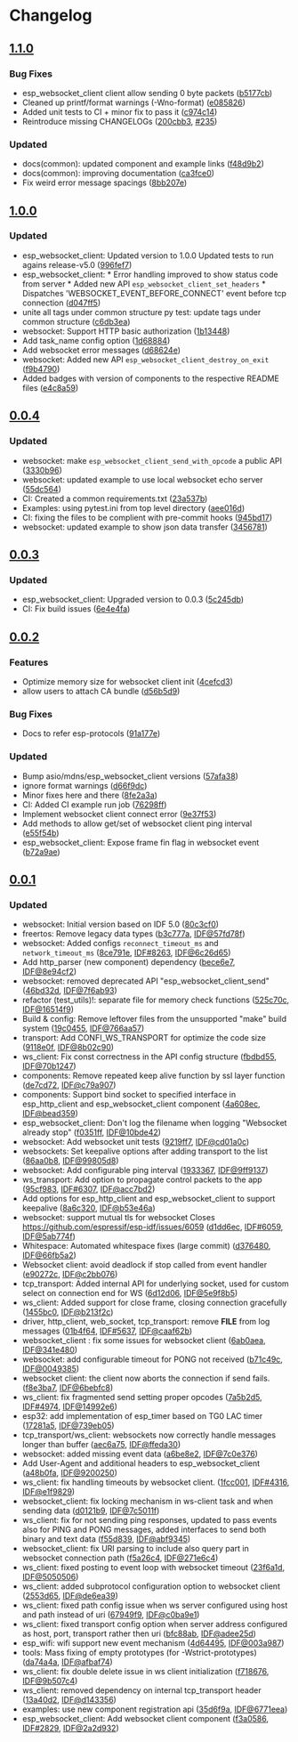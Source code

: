# Changelog

## [1.1.0](https://github.com/espressif/esp-protocols/commits/websocket-v1.1.0)

### Bug Fixes

- esp_websocket_client client allow sending 0 byte packets ([b5177cb](https://github.com/espressif/esp-protocols/commit/b5177cb))
- Cleaned up printf/format warnings (-Wno-format) ([e085826](https://github.com/espressif/esp-protocols/commit/e085826))
- Added unit tests to CI + minor fix to pass it ([c974c14](https://github.com/espressif/esp-protocols/commit/c974c14))
- Reintroduce missing CHANGELOGs ([200cbb3](https://github.com/espressif/esp-protocols/commit/200cbb3), [#235](https://github.com/espressif/esp-protocols/issues/235))

### Updated

- docs(common): updated component and example links ([f48d9b2](https://github.com/espressif/esp-protocols/commit/f48d9b2))
- docs(common): improving documentation ([ca3fce0](https://github.com/espressif/esp-protocols/commit/ca3fce0))
- Fix weird error message spacings ([8bb207e](https://github.com/espressif/esp-protocols/commit/8bb207e))

## [1.0.0](https://github.com/espressif/esp-protocols/commits/996fef7)

### Updated

- esp_websocket_client: Updated version to 1.0.0 Updated tests to run agains release-v5.0 ([996fef7](https://github.com/espressif/esp-protocols/commit/996fef7))
- esp_websocket_client: * Error handling improved to show status code from server * Added new API `esp_websocket_client_set_headers` * Dispatches 'WEBSOCKET_EVENT_BEFORE_CONNECT' event before tcp connection ([d047ff5](https://github.com/espressif/esp-protocols/commit/d047ff5))
- unite all tags under common structure py test: update tags under common structure ([c6db3ea](https://github.com/espressif/esp-protocols/commit/c6db3ea))
- websocket: Support HTTP basic authorization ([1b13448](https://github.com/espressif/esp-protocols/commit/1b13448))
- Add task_name config option ([1d68884](https://github.com/espressif/esp-protocols/commit/1d68884))
- Add websocket error messages ([d68624e](https://github.com/espressif/esp-protocols/commit/d68624e))
- websocket: Added new API `esp_websocket_client_destroy_on_exit` ([f9b4790](https://github.com/espressif/esp-protocols/commit/f9b4790))
- Added badges with version of components to the respective README files ([e4c8a59](https://github.com/espressif/esp-protocols/commit/e4c8a59))


## [0.0.4](https://github.com/espressif/esp-protocols/commits/3330b96)

### Updated

- websocket: make `esp_websocket_client_send_with_opcode` a public API ([3330b96](https://github.com/espressif/esp-protocols/commit/3330b96))
- websocket: updated example to use local websocket echo server ([55dc564](https://github.com/espressif/esp-protocols/commit/55dc564))
- CI: Created a common requirements.txt ([23a537b](https://github.com/espressif/esp-protocols/commit/23a537b))
- Examples: using pytest.ini from top level directory ([aee016d](https://github.com/espressif/esp-protocols/commit/aee016d))
- CI: fixing the files to be complient with pre-commit hooks ([945bd17](https://github.com/espressif/esp-protocols/commit/945bd17))
- websocket: updated example to show json data transfer ([3456781](https://github.com/espressif/esp-protocols/commit/3456781))


## [0.0.3](https://github.com/espressif/esp-protocols/commits/5c245db)

### Updated

- esp_websocket_client: Upgraded version to 0.0.3 ([5c245db](https://github.com/espressif/esp-protocols/commit/5c245db))
- CI: Fix build issues ([6e4e4fa](https://github.com/espressif/esp-protocols/commit/6e4e4fa))


## [0.0.2](https://github.com/espressif/esp-protocols/commits/57afa38)

### Features

- Optimize memory size for websocket client init ([4cefcd3](https://github.com/espressif/esp-protocols/commit/4cefcd3))
- allow users to attach CA bundle ([d56b5d9](https://github.com/espressif/esp-protocols/commit/d56b5d9))

### Bug Fixes

- Docs to refer esp-protocols ([91a177e](https://github.com/espressif/esp-protocols/commit/91a177e))

### Updated

- Bump asio/mdns/esp_websocket_client versions ([57afa38](https://github.com/espressif/esp-protocols/commit/57afa38))
- ignore format warnings ([d66f9dc](https://github.com/espressif/esp-protocols/commit/d66f9dc))
- Minor fixes here and there ([8fe2a3a](https://github.com/espressif/esp-protocols/commit/8fe2a3a))
- CI: Added CI example run job ([76298ff](https://github.com/espressif/esp-protocols/commit/76298ff))
- Implement websocket client connect error ([9e37f53](https://github.com/espressif/esp-protocols/commit/9e37f53))
- Add methods to allow get/set of websocket client ping interval ([e55f54b](https://github.com/espressif/esp-protocols/commit/e55f54b))
- esp_websocket_client: Expose frame fin flag in websocket event ([b72a9ae](https://github.com/espressif/esp-protocols/commit/b72a9ae))


## [0.0.1](https://github.com/espressif/esp-protocols/commits/80c3cf0)

### Updated

- websocket: Initial version based on IDF 5.0 ([80c3cf0](https://github.com/espressif/esp-protocols/commit/80c3cf0))
- freertos: Remove legacy data types ([b3c777a](https://github.com/espressif/esp-protocols/commit/b3c777a), [IDF@57fd78f](https://github.com/espressif/esp-idf/commit/57fd78f5baf93a368a82cf4b2e00ca17ffc09115))
- websocket: Added configs `reconnect_timeout_ms` and `network_timeout_ms` ([8ce791e](https://github.com/espressif/esp-protocols/commit/8ce791e), [IDF#8263](https://github.com/espressif/esp-idf/issues/8263), [IDF@6c26d65](https://github.com/espressif/esp-idf/commit/6c26d6520311f83c2ebe852a487c36185a429a69))
- Add http_parser (new component) dependency ([bece6e7](https://github.com/espressif/esp-protocols/commit/bece6e7), [IDF@8e94cf2](https://github.com/espressif/esp-idf/commit/8e94cf2bb1498e94045e73e649f1046111fc6f9f))
- websocket: removed deprecated API "esp_websocket_client_send" ([46bd32d](https://github.com/espressif/esp-protocols/commit/46bd32d), [IDF@7f6ab93](https://github.com/espressif/esp-idf/commit/7f6ab93f7e52bddaf4c030d7337ea5574f33381d))
- refactor (test_utils)!: separate file for memory check functions ([525c70c](https://github.com/espressif/esp-protocols/commit/525c70c), [IDF@16514f9](https://github.com/espressif/esp-idf/commit/16514f93f06cd833306459d615458536a9f2e5cd))
- Build & config: Remove leftover files from the unsupported "make" build system ([19c0455](https://github.com/espressif/esp-protocols/commit/19c0455), [IDF@766aa57](https://github.com/espressif/esp-idf/commit/766aa5708443099f3f033b739cda0e1de101cca6))
- transport: Add CONFI_WS_TRANSPORT for optimize the code size ([9118e0f](https://github.com/espressif/esp-protocols/commit/9118e0f), [IDF@8b02c90](https://github.com/espressif/esp-idf/commit/8b02c9026af32352c8c4ed23025fb42182db6cae))
- ws_client: Fix const correctness in the API config structure ([fbdbd55](https://github.com/espressif/esp-protocols/commit/fbdbd55), [IDF@70b1247](https://github.com/espressif/esp-idf/commit/70b1247a47f4583fccd8a91bf6cc532e5741e632))
- components: Remove repeated keep alive function by ssl layer function ([de7cd72](https://github.com/espressif/esp-protocols/commit/de7cd72), [IDF@c79a907](https://github.com/espressif/esp-idf/commit/c79a907e4fef0c54175ad5659bc0df45a40745c9))
- components: Support bind socket to specified interface in esp_http_client and esp_websocket_client component ([4a608ec](https://github.com/espressif/esp-protocols/commit/4a608ec), [IDF@bead359](https://github.com/espressif/esp-idf/commit/bead3599abd875d746e64cd6749574ff2c155adb))
- esp_websocket_client: Don't log the filename when logging "Websocket already stop" ([f0351ff](https://github.com/espressif/esp-protocols/commit/f0351ff), [IDF@10bde42](https://github.com/espressif/esp-idf/commit/10bde42551b479bd4bfccc9d3c6d983f8abe0b87))
- websocket: Add websocket unit tests ([9219ff7](https://github.com/espressif/esp-protocols/commit/9219ff7), [IDF@cd01a0c](https://github.com/espressif/esp-idf/commit/cd01a0ca81ef2ba5648fd7712c9bf45bbf252339))
- websockets: Set keepalive options after adding transport to the list ([86aa0b8](https://github.com/espressif/esp-protocols/commit/86aa0b8), [IDF@99805d8](https://github.com/espressif/esp-idf/commit/99805d880f41857702b3bbb35bc0dfaf7dec3aec))
- websocket: Add configurable ping interval ([1933367](https://github.com/espressif/esp-protocols/commit/1933367), [IDF@9ff9137](https://github.com/espressif/esp-idf/commit/9ff9137e7a8b64e956c1c63e95a48f4049ad571e))
- ws_transport: Add option to propagate control packets to the app ([95cf983](https://github.com/espressif/esp-protocols/commit/95cf983), [IDF#6307](https://github.com/espressif/esp-idf/issues/6307), [IDF@acc7bd2](https://github.com/espressif/esp-idf/commit/acc7bd2ca45c21033cbd02220a27c3c1ecdd5ad0))
- Add options for esp_http_client and esp_websocket_client to support keepalive ([8a6c320](https://github.com/espressif/esp-protocols/commit/8a6c320), [IDF@b53e46a](https://github.com/espressif/esp-idf/commit/b53e46a68e8671c73e8aafe2602de5ff5a77e3db))
- websocket: support mutual tls for websocket Closes https://github.com/espressif/esp-idf/issues/6059 ([d1dd6ec](https://github.com/espressif/esp-protocols/commit/d1dd6ec), [IDF#6059](https://github.com/espressif/esp-idf/issues/6059), [IDF@5ab774f](https://github.com/espressif/esp-idf/commit/5ab774f9d8e119fff56b566fa2f9bdad853bf701))
- Whitespace: Automated whitespace fixes (large commit) ([d376480](https://github.com/espressif/esp-protocols/commit/d376480), [IDF@66fb5a2](https://github.com/espressif/esp-idf/commit/66fb5a29bbdc2482d67c52e6f66b303378c9b789))
- Websocket client: avoid deadlock if stop called from event handler ([e90272c](https://github.com/espressif/esp-protocols/commit/e90272c), [IDF@c2bb076](https://github.com/espressif/esp-idf/commit/c2bb0762bb5c24cb170bc9c96fdadb86ae2f06e7))
- tcp_transport: Added internal API for underlying socket, used for custom select on connection end for WS ([6d12d06](https://github.com/espressif/esp-protocols/commit/6d12d06), [IDF@5e9f8b5](https://github.com/espressif/esp-idf/commit/5e9f8b52e7a87371370205a387b2d94e5ac6cbf9))
- ws_client: Added support for close frame, closing connection gracefully ([1455bc0](https://github.com/espressif/esp-protocols/commit/1455bc0), [IDF@b213f2c](https://github.com/espressif/esp-idf/commit/b213f2c6d3d78ba3a95005e3206d4ce370b8a649))
- driver, http_client, web_socket, tcp_transport: remove __FILE__ from log messages ([01b4f64](https://github.com/espressif/esp-protocols/commit/01b4f64), [IDF#5637](https://github.com/espressif/esp-idf/issues/5637), [IDF@caaf62b](https://github.com/espressif/esp-idf/commit/caaf62bdad965e6b58bba74171986414057f6757))
-  websocket_client : fix some issues for websocket client ([6ab0aea](https://github.com/espressif/esp-protocols/commit/6ab0aea), [IDF@341e480](https://github.com/espressif/esp-idf/commit/341e48057349d92c3b8afe5f9c0fcd0aa47500b0))
- websocket: add configurable timeout for PONG not received ([b71c49c](https://github.com/espressif/esp-protocols/commit/b71c49c), [IDF@0049385](https://github.com/espressif/esp-idf/commit/0049385850daebfe2222c8f0526b896ffaeacdd9))
- websocket client: the client now aborts the connection if send fails. ([f8e3ba7](https://github.com/espressif/esp-protocols/commit/f8e3ba7), [IDF@6bebfc8](https://github.com/espressif/esp-idf/commit/6bebfc84f3ed9c96bcb331fd0d5b0bbb26ce07a4))
- ws_client: fix fragmented send setting proper opcodes ([7a5b2d5](https://github.com/espressif/esp-protocols/commit/7a5b2d5), [IDF#4974](https://github.com/espressif/esp-idf/issues/4974), [IDF@14992e6](https://github.com/espressif/esp-idf/commit/14992e62c5573d8b6076281f16b4fe11d6bc8f87))
- esp32: add implementation of esp_timer based on TG0 LAC timer ([17281a5](https://github.com/espressif/esp-protocols/commit/17281a5), [IDF@739eb05](https://github.com/espressif/esp-idf/commit/739eb05bb97736b70507e7ebcfee58e670672d23))
- tcp_transport/ws_client: websockets now correctly handle messages longer than buffer ([aec6a75](https://github.com/espressif/esp-protocols/commit/aec6a75), [IDF@ffeda30](https://github.com/espressif/esp-idf/commit/ffeda3003c92102d2d5b145c9adb3ea3105cbbda))
- websocket: added missing event data ([a6be8e2](https://github.com/espressif/esp-protocols/commit/a6be8e2), [IDF@7c0e376](https://github.com/espressif/esp-idf/commit/7c0e3765ec009acaf2ef439e98895598b5fd9aaf))
- Add User-Agent and additional headers to esp_websocket_client ([a48b0fa](https://github.com/espressif/esp-protocols/commit/a48b0fa), [IDF@9200250](https://github.com/espressif/esp-idf/commit/9200250f512146e348f84ebfc76f9e82e2070da2))
- ws_client: fix handling timeouts by websocket client. ([1fcc001](https://github.com/espressif/esp-protocols/commit/1fcc001), [IDF#4316](https://github.com/espressif/esp-idf/issues/4316), [IDF@e1f9829](https://github.com/espressif/esp-idf/commit/e1f982921a08022ca4307900fc058ccacccd26d0))
- websocket_client: fix locking mechanism in ws-client task and when sending data ([d0121b9](https://github.com/espressif/esp-protocols/commit/d0121b9), [IDF@7c5011f](https://github.com/espressif/esp-idf/commit/7c5011f411b7662feb50fd1e53114bec390d8c2e))
- ws_client: fix for not sending ping responses, updated to pass events also for PING and PONG messages, added interfaces to send both binary and text data ([f55d839](https://github.com/espressif/esp-protocols/commit/f55d839), [IDF@abf9345](https://github.com/espressif/esp-idf/commit/abf9345b85559f4a922e8387f48336fb09994041))
- websocket_client: fix URI parsing to include also query part in websocket connection path ([f5a26c4](https://github.com/espressif/esp-protocols/commit/f5a26c4), [IDF@271e6c4](https://github.com/espressif/esp-idf/commit/271e6c4c9c57ca6715c1435a71fe3974cd2b18b3))
- ws_client: fixed posting to event loop with websocket timeout ([23f6a1d](https://github.com/espressif/esp-protocols/commit/23f6a1d), [IDF@5050506](https://github.com/espressif/esp-idf/commit/50505068c45fbe97611be9b7f2c30b8160cbb9e3))
- ws_client: added subprotocol configuration option to websocket client ([2553d65](https://github.com/espressif/esp-protocols/commit/2553d65), [IDF@de6ea39](https://github.com/espressif/esp-idf/commit/de6ea396f17be820153da6acaf977c1bf11806fb))
- ws_client: fixed path config issue when ws server configured using host and path instead of uri ([67949f9](https://github.com/espressif/esp-protocols/commit/67949f9), [IDF@c0ba9e1](https://github.com/espressif/esp-idf/commit/c0ba9e19fc6cff79f5760b991c259970bd4abeab))
- ws_client: fixed transport config option when server address configured as host, port, transport rather then uri ([bfc88ab](https://github.com/espressif/esp-protocols/commit/bfc88ab), [IDF@adee25d](https://github.com/espressif/esp-idf/commit/adee25d90e100a169e959f94db23621f6ffab0e6))
- esp_wifi: wifi support new event mechanism ([4d64495](https://github.com/espressif/esp-protocols/commit/4d64495), [IDF@003a987](https://github.com/espressif/esp-idf/commit/003a9872b7de69d799e9d37521cfbcaff9b37e85))
- tools: Mass fixing of empty prototypes (for -Wstrict-prototypes) ([da74a4a](https://github.com/espressif/esp-protocols/commit/da74a4a), [IDF@afbaf74](https://github.com/espressif/esp-idf/commit/afbaf74007e89d016dbade4072bf2e7a3874139a))
- ws_client: fix double delete issue in ws client initialization ([f718676](https://github.com/espressif/esp-protocols/commit/f718676), [IDF@9b507c4](https://github.com/espressif/esp-idf/commit/9b507c45c86cf491466d705cd7896c6f6e500d0d))
- ws_client: removed dependency on internal tcp_transport header ([13a40d2](https://github.com/espressif/esp-protocols/commit/13a40d2), [IDF@d143356](https://github.com/espressif/esp-idf/commit/d1433564ecfc885f80a7a261a88ab87d227cf1c2))
- examples: use new component registration api ([35d6f9a](https://github.com/espressif/esp-protocols/commit/35d6f9a), [IDF@6771eea](https://github.com/espressif/esp-idf/commit/6771eead80534c51efb2033c04769ef5893b4838))
- esp_websocket_client: Add websocket client component ([f3a0586](https://github.com/espressif/esp-protocols/commit/f3a0586), [IDF#2829](https://github.com/espressif/esp-idf/issues/2829), [IDF@2a2d932](https://github.com/espressif/esp-idf/commit/2a2d932cfe2404057c71bc91d9d9416200e67a03))
